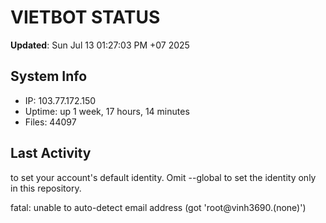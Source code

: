 # VIETBOT STATUS
**Updated**: Sun Jul 13 01:27:03 PM +07 2025

## System Info
- IP: 103.77.172.150
- Uptime: up 1 week, 17 hours, 14 minutes
- Files: 44097

## Last Activity

to set your account's default identity.
Omit --global to set the identity only in this repository.

fatal: unable to auto-detect email address (got 'root@vinh3690.(none)')
